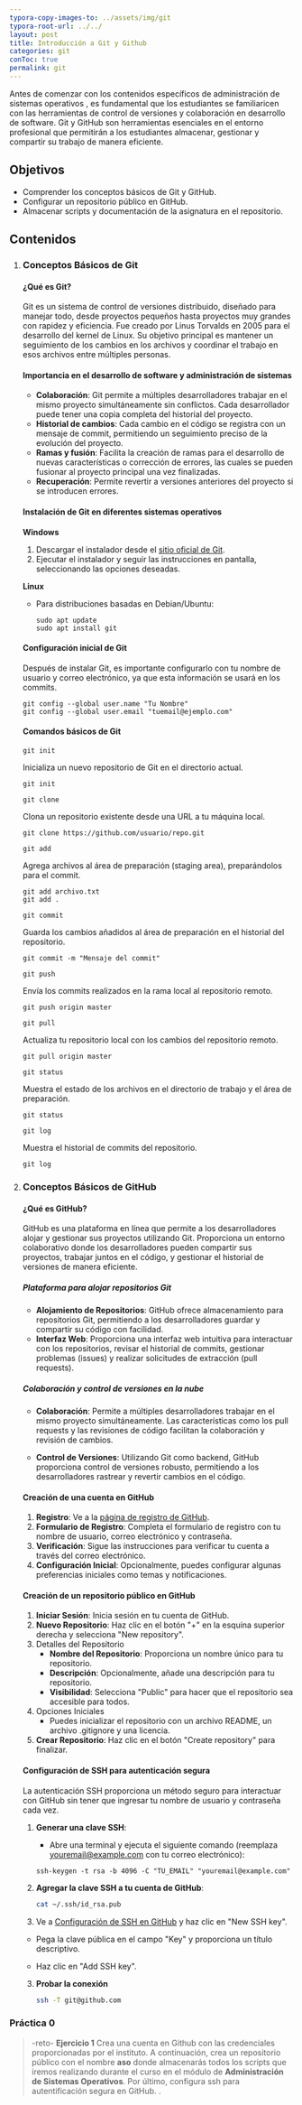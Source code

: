 ```yaml
---
typora-copy-images-to: ../assets/img/git
typora-root-url: ../../
layout: post
title: Introducción a Git y Github
categories: git
conToc: true
permalink: git
---
```


Antes de comenzar con los contenidos específicos de administración de sistemas operativos , es fundamental que los estudiantes se familiaricen con las herramientas de control de versiones y colaboración en desarrollo de software. Git y GitHub son herramientas esenciales en el entorno profesional que permitirán a los estudiantes almacenar, gestionar y compartir su trabajo de manera eficiente.

## Objetivos

- Comprender los conceptos básicos de Git y GitHub.
- Configurar un repositorio público en GitHub.
- Almacenar scripts y documentación de la asignatura en el repositorio.

## Contenidos

1. ### **Conceptos Básicos de Git**

   #### ¿Qué es Git?

   Git es un sistema de control de versiones distribuido, diseñado para manejar todo, desde proyectos pequeños hasta proyectos muy grandes con rapidez y eficiencia. Fue creado por Linus Torvalds en 2005 para el desarrollo del kernel de Linux. Su objetivo principal es mantener un seguimiento de los cambios en los archivos y coordinar el trabajo en esos archivos entre múltiples personas.

   #### Importancia en el desarrollo de software y administración de sistemas

   - **Colaboración**: Git permite a múltiples desarrolladores trabajar en el mismo proyecto simultáneamente sin conflictos. Cada desarrollador puede tener una copia completa del historial del proyecto.
   - **Historial de cambios**: Cada cambio en el código se registra con un mensaje de commit, permitiendo un seguimiento preciso de la evolución del proyecto.
   - **Ramas y fusión**: Facilita la creación de ramas para el desarrollo de nuevas características o corrección de errores, las cuales se pueden fusionar al proyecto principal una vez finalizadas.
   - **Recuperación**: Permite revertir a versiones anteriores del proyecto si se introducen errores.

   #### Instalación de Git en diferentes sistemas operativos

   **Windows**

   1. Descargar el instalador desde el [sitio oficial de Git](https://git-scm.com/).
   2. Ejecutar el instalador y seguir las instrucciones en pantalla, seleccionando las opciones deseadas.

   **Linux**

   - Para distribuciones basadas en Debian/Ubuntu:

     ```shell
     sudo apt update
     sudo apt install git
     ```

     

   #### Configuración inicial de Git

   Después de instalar Git, es importante configurarlo con tu nombre de usuario y correo electrónico, ya que esta información se usará en los commits.

   ```shell
   git config --global user.name "Tu Nombre"
   git config --global user.email "tuemail@ejemplo.com"
   ```

   

   #### Comandos básicos de Git

   `git init`

   Inicializa un nuevo repositorio de Git en el directorio actual.

   ```shell
   git init
   ```

   `git clone`

   Clona un repositorio existente desde una URL a tu máquina local.

   ```shell
   git clone https://github.com/usuario/repo.git
   ```

   `git add`

   Agrega archivos al área de preparación (staging area), preparándolos para el commit.

   ```shell
   git add archivo.txt
   git add .
   ```

   `git commit`

   Guarda los cambios añadidos al área de preparación en el historial del repositorio.

   ```shell
   git commit -m "Mensaje del commit"
   ```

   `git push`

   Envía los commits realizados en la rama local al repositorio remoto.

   ```shell
   git push origin master
   ```

   `git pull`

   Actualiza tu repositorio local con los cambios del repositorio remoto.

   ```shell
   git pull origin master
   ```

   `git status`

   Muestra el estado de los archivos en el directorio de trabajo y el área de preparación.

   ```shell
   git status
   ```

   `git log`

   Muestra el historial de commits del repositorio.

   ```shell
   git log
   ```

   

2. ### **Conceptos Básicos de GitHub**

   #### ¿Qué es GitHub? 

   GitHub es una plataforma en línea que permite a los desarrolladores alojar y gestionar sus proyectos utilizando Git. Proporciona un entorno colaborativo donde los desarrolladores pueden compartir sus proyectos, trabajar juntos en el código, y gestionar el historial de versiones de manera eficiente.

   ##### Plataforma para alojar repositorios Git

   - **Alojamiento de Repositorios**: GitHub ofrece almacenamiento para repositorios Git, permitiendo a los desarrolladores guardar y compartir su código con facilidad.
   - **Interfaz Web**: Proporciona una interfaz web intuitiva para interactuar con los repositorios, revisar el historial de commits, gestionar problemas (issues) y realizar solicitudes de extracción (pull requests).

   ##### Colaboración y control de versiones en la nube

   - **Colaboración**: Permite a múltiples desarrolladores trabajar en el mismo proyecto simultáneamente. Las características como los pull requests y las revisiones de código facilitan la colaboración y revisión de cambios.

   - **Control de Versiones**: Utilizando Git como backend, GitHub proporciona control de versiones robusto, permitiendo a los desarrolladores rastrear y revertir cambios en el código.

     

   #### Creación de una cuenta en GitHub

   1. **Registro**: Ve a la [página de registro de GitHub](https://github.com/join).
   2. **Formulario de Registro**: Completa el formulario de registro con tu nombre de usuario, correo electrónico y contraseña.
   3. **Verificación**: Sigue las instrucciones para verificar tu cuenta a través del correo electrónico.
   4. **Configuración Inicial**: Opcionalmente, puedes configurar algunas preferencias iniciales como temas y notificaciones.

   #### Creación de un repositorio público en GitHub

   1. **Iniciar Sesión**: Inicia sesión en tu cuenta de GitHub.
   2. **Nuevo Repositorio**: Haz clic en el botón "+" en la esquina superior derecha y selecciona "New repository".
   3. Detalles del Repositorio
      - **Nombre del Repositorio**: Proporciona un nombre único para tu repositorio.
      - **Descripción**: Opcionalmente, añade una descripción para tu repositorio.
      - **Visibilidad**: Selecciona "Public" para hacer que el repositorio sea accesible para todos.
   4. Opciones Iniciales
      - Puedes inicializar el repositorio con un archivo README, un archivo .gitignore y una licencia.
   5. **Crear Repositorio**: Haz clic en el botón "Create repository" para finalizar.

   #### Configuración de SSH para autenticación segura

   La autenticación SSH proporciona un método seguro para interactuar con GitHub sin tener que ingresar tu nombre de usuario y contraseña cada vez.

   1. **Generar una clave SSH**:

      - Abre una terminal y ejecuta el siguiente comando (reemplaza  youremail@example.com  con tu correo electrónico):

      ```
      ssh-keygen -t rsa -b 4096 -C "TU_EMAIL" "youremail@example.com"
      
      ```
   2. **Agregar la clave SSH a tu cuenta de GitHub**:

      ```bash
      cat ~/.ssh/id_rsa.pub
      ```

   3. Ve a [Configuración de SSH en GitHub](https://github.com/settings/keys) y haz clic en "New SSH key".

   - Pega la clave pública en el campo "Key" y proporciona un título descriptivo.

   - Haz clic en "Add SSH key".

     

   3. **Probar la conexión**

      ```bash
      ssh -T git@github.com
      ```

   
### Práctica 0
> -reto- **Ejercicio 1** Crea una cuenta en Github con las credenciales proporcionadas por el instituto. A continuación, crea un repositorio público con el nombre **aso** donde almacenarás todos los scripts que iremos realizando durante el curso en el módulo de **Administración de Sistemas Operativos**. Por último, configura  ssh para autentificación segura en GitHub. . 

